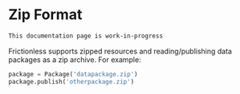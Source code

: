 # Zip Format

```markdown remark type=warning
This documentation page is work-in-progress
```

Frictionless supports zipped resources and reading/publishing data packages as a zip archive. For example:

```python
package = Package('datapackage.zip')
package.publish('otherpackage.zip')
```

